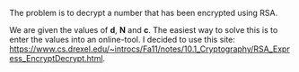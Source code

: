 The problem is to decrypt a number that has been encrypted using RSA.

We are given the values of **d**, **N** and **c**.
The easiest way to solve this is to enter the values into an online-tool.
I decided to use this site: https://www.cs.drexel.edu/~introcs/Fa11/notes/10.1_Cryptography/RSA_Express_EncryptDecrypt.html.
